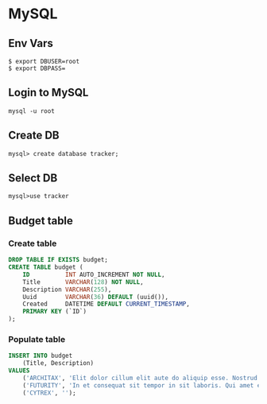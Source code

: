 
# MySQL

## Env Vars
```
$ export DBUSER=root
$ export DBPASS=

```

## Login to MySQL
```
mysql -u root
```
## Create DB
```
mysql> create database tracker;
```

## Select DB
```
mysql>use tracker
```

## Budget table

### Create table 
```sql
DROP TABLE IF EXISTS budget;
CREATE TABLE budget (
    ID          INT AUTO_INCREMENT NOT NULL,
    Title       VARCHAR(128) NOT NULL,
    Description VARCHAR(255),
    Uuid        VARCHAR(36) DEFAULT (uuid()),
    Created     DATETIME DEFAULT CURRENT_TIMESTAMP,
    PRIMARY KEY (`ID`)
);

```

### Populate table
```sql
INSERT INTO budget
    (Title, Description)
VALUES
    ('ARCHITAX', 'Elit dolor cillum elit aute do aliquip esse. Nostrud id eu ut labore eiusmod non.'),
    ('FUTURITY', 'In et consequat sit tempor in sit laboris. Qui amet eiusmod minim labore.'),
    ('CYTREX', '');
```
